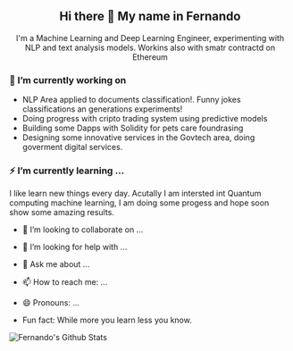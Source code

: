 <h2 align="center"> Hi there 👋 My name in Fernando</h2>

<p align="center">I'm a Machine Learning and Deep Learning Engineer, experimenting with NLP and text analysis models. Workins also with smatr contractd on Ethereum</p>

### 💼 I’m currently working on
- NLP Area applied to documents classification!. Funny jokes classifications an generations experiments!
- Doing progress with cripto trading system using predictive models
- Building some Dapps with Solidity for pets care foundrasing
- Designing some innovative services in the Govtech area, doing goverment digital services.

### ⚡ I’m currently learning ...

I like learn new things every day. Acutally I am intersted int Quantum computing machine learning, I am doing some progess and hope soon show some amazing results.


- 👯 I’m looking to collaborate on ...
- 🤔 I’m looking for help with ...
- 💬 Ask me about ...
- 📫 How to reach me: ...
- 😄 Pronouns: ...

- Fun fact: While more you learn less you know. 

![Fernando's Github Stats](https://github-readme-stats.vercel.app/api?username=fer-bonilla&show_icons=true&theme=radical)

